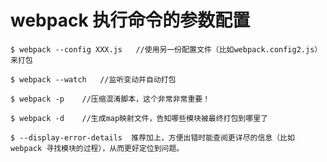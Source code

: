 # webpack 执行命令的参数配置


    $ webpack --config XXX.js   //使用另一份配置文件（比如webpack.config2.js）来打包
    
    $ webpack --watch   //监听变动并自动打包
    
    $ webpack -p    //压缩混淆脚本，这个非常非常重要！
    
    $ webpack -d    //生成map映射文件，告知哪些模块被最终打包到哪里了

    $ --display-error-details  推荐加上，方便出错时能查阅更详尽的信息（比如 webpack 寻找模块的过程），从而更好定位到问题。